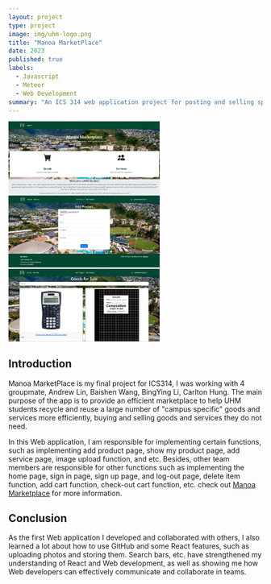 ```yaml
---
layout: project
type: project
image: img/uhm-logo.png
title: "Manoa MarketPlace"
date: 2023
published: true
labels:
  - Javascript
  - Meteor
  - Web Development
summary: "An ICS 314 web application project for posting and selling specific kinds of items or services at Manoa."
---
```

<div class="text-center p-4">
  <img width="300px" src="../img/Landing-Page.png">
  <img width="300px" src="../img/Add-Product-Page.png">
  <img width="300px" src="../img/Goods-Page.png">
</div>

## Introduction

Manoa MarketPlace is my final project for ICS314, I was working with 4 groupmate, Andrew Lin, Baishen Wang, BingYing Li, Carlton Hung. The main purpose of the app is to provide an efficient marketplace to help UHM students recycle and reuse a large number of "campus specific" goods and services more efficiently, buying and selling goods and services they do not need.

In this Web application, I am responsible for implementing certain functions, such as implementing add product page, show my product page, add service page, image upload function, and etc. Besides, other team members are responsible for other functions such as implementing the home page, sign in page, sign up page, and log-out page, delete item function, add cart function, check-out cart function, etc. check out [Manoa Marketplace](https://manoa-market-place.github.io/) for more information.


## Conclusion
As the first Web application I developed and collaborated with others, I also learned a lot about how to use GitHub and some React features, such as uploading photos and storing them.     Search bars, etc. have strengthened my understanding of React and Web development, as well as showing me how Web developers can effectively communicate and collaborate in teams.
